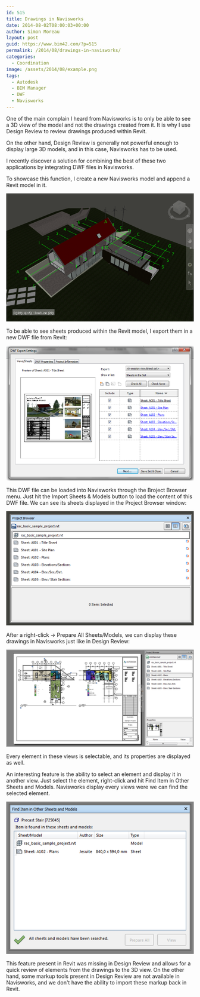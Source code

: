 ```yaml
---
id: 515
title: Drawings in Navisworks
date: 2014-08-02T08:00:03+00:00
author: Simon Moreau
layout: post
guid: https://www.bim42.com/?p=515
permalink: /2014/08/drawings-in-navisworks/
categories:
  - Coordination
image: /assets/2014/08/example.png
tags:
  - Autodesk
  - BIM Manager
  - DWF
  - Navisworks
---
```

One of the main complain I heard from Navisworks is to only be able to see a 3D view of the model and not the drawings created from it. It is why I use Design Review to review drawings produced within Revit.

On the other hand, Design Review is generally not powerful enough to display large 3D models, and in this case, Navisworks has to be used.

I recently discover a solution for combining the best of these two applications by integrating DWF files in Navisworks.

To showcase this function, I create a new Navisworks model and append a Revit model in it.

![example](/assets/2014/08/example.png)

To be able to see sheets produced within the Revit model, I export them in a new DWF file from Revit:

![dwf](/assets/2014/08/dwf.png)

This DWF file can be loaded into Navisworks through the Broject Browser menu. Just hit the Import Sheets & Models button to load the content of this DWF file. We can see its sheets displayed in the Project Browser window:

![projectBrowser](/assets/2014/08/projectBrowser.png)

After a right-click -> Prepare All Sheets/Models, we can display these drawings in Navisworks just like in Design Review:

![sheets](/assets/2014/08/sheets.png)

Every element in these views is selectable, and its properties are displayed as well.

An interesting feature is the ability to select an element and display it in another view. Just select the element, right-click and hit Find Item in Other Sheets and Models. Navisworks display every views were we can find the selected element.

![find](/assets/2014/08/find.png)

This feature present in Revit was missing in Design Review and allows for a quick review of elements from the drawings to the 3D view. On the other hand, some markup tools present in Design Review are not available in Navisworks, and we don't have the ability to import these markup back in Revit.